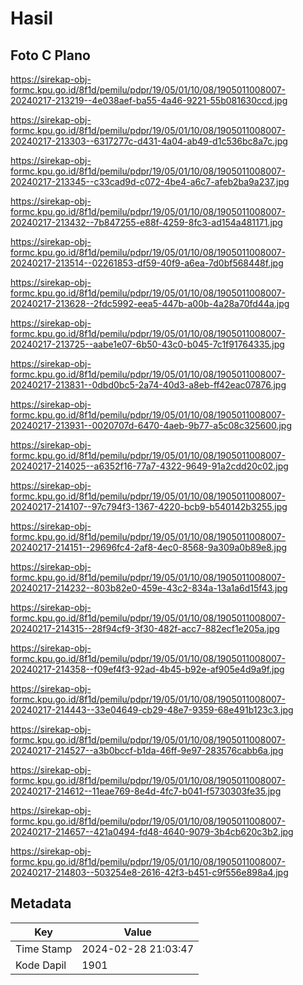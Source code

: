 # Hasil

## Foto C Plano

https://sirekap-obj-formc.kpu.go.id/8f1d/pemilu/pdpr/19/05/01/10/08/1905011008007-20240217-213219--4e038aef-ba55-4a46-9221-55b081630ccd.jpg

https://sirekap-obj-formc.kpu.go.id/8f1d/pemilu/pdpr/19/05/01/10/08/1905011008007-20240217-213303--6317277c-d431-4a04-ab49-d1c536bc8a7c.jpg

https://sirekap-obj-formc.kpu.go.id/8f1d/pemilu/pdpr/19/05/01/10/08/1905011008007-20240217-213345--c33cad9d-c072-4be4-a6c7-afeb2ba9a237.jpg

https://sirekap-obj-formc.kpu.go.id/8f1d/pemilu/pdpr/19/05/01/10/08/1905011008007-20240217-213432--7b847255-e88f-4259-8fc3-ad154a481171.jpg

https://sirekap-obj-formc.kpu.go.id/8f1d/pemilu/pdpr/19/05/01/10/08/1905011008007-20240217-213514--02261853-df59-40f9-a6ea-7d0bf568448f.jpg

https://sirekap-obj-formc.kpu.go.id/8f1d/pemilu/pdpr/19/05/01/10/08/1905011008007-20240217-213628--2fdc5992-eea5-447b-a00b-4a28a70fd44a.jpg

https://sirekap-obj-formc.kpu.go.id/8f1d/pemilu/pdpr/19/05/01/10/08/1905011008007-20240217-213725--aabe1e07-6b50-43c0-b045-7c1f91764335.jpg

https://sirekap-obj-formc.kpu.go.id/8f1d/pemilu/pdpr/19/05/01/10/08/1905011008007-20240217-213831--0dbd0bc5-2a74-40d3-a8eb-ff42eac07876.jpg

https://sirekap-obj-formc.kpu.go.id/8f1d/pemilu/pdpr/19/05/01/10/08/1905011008007-20240217-213931--0020707d-6470-4aeb-9b77-a5c08c325600.jpg

https://sirekap-obj-formc.kpu.go.id/8f1d/pemilu/pdpr/19/05/01/10/08/1905011008007-20240217-214025--a6352f16-77a7-4322-9649-91a2cdd20c02.jpg

https://sirekap-obj-formc.kpu.go.id/8f1d/pemilu/pdpr/19/05/01/10/08/1905011008007-20240217-214107--97c794f3-1367-4220-bcb9-b540142b3255.jpg

https://sirekap-obj-formc.kpu.go.id/8f1d/pemilu/pdpr/19/05/01/10/08/1905011008007-20240217-214151--29696fc4-2af8-4ec0-8568-9a309a0b89e8.jpg

https://sirekap-obj-formc.kpu.go.id/8f1d/pemilu/pdpr/19/05/01/10/08/1905011008007-20240217-214232--803b82e0-459e-43c2-834a-13a1a6d15f43.jpg

https://sirekap-obj-formc.kpu.go.id/8f1d/pemilu/pdpr/19/05/01/10/08/1905011008007-20240217-214315--28f94cf9-3f30-482f-acc7-882ecf1e205a.jpg

https://sirekap-obj-formc.kpu.go.id/8f1d/pemilu/pdpr/19/05/01/10/08/1905011008007-20240217-214358--f09ef4f3-92ad-4b45-b92e-af905e4d9a9f.jpg

https://sirekap-obj-formc.kpu.go.id/8f1d/pemilu/pdpr/19/05/01/10/08/1905011008007-20240217-214443--33e04649-cb29-48e7-9359-68e491b123c3.jpg

https://sirekap-obj-formc.kpu.go.id/8f1d/pemilu/pdpr/19/05/01/10/08/1905011008007-20240217-214527--a3b0bccf-b1da-46ff-9e97-283576cabb6a.jpg

https://sirekap-obj-formc.kpu.go.id/8f1d/pemilu/pdpr/19/05/01/10/08/1905011008007-20240217-214612--11eae769-8e4d-4fc7-b041-f5730303fe35.jpg

https://sirekap-obj-formc.kpu.go.id/8f1d/pemilu/pdpr/19/05/01/10/08/1905011008007-20240217-214657--421a0494-fd48-4640-9079-3b4cb620c3b2.jpg

https://sirekap-obj-formc.kpu.go.id/8f1d/pemilu/pdpr/19/05/01/10/08/1905011008007-20240217-214803--503254e8-2616-42f3-b451-c9f556e898a4.jpg


## Metadata

| Key        | Value               |
| ---------- | ------------------- |
| Time Stamp | 2024-02-28 21:03:47 |
| Kode Dapil | 1901                |



